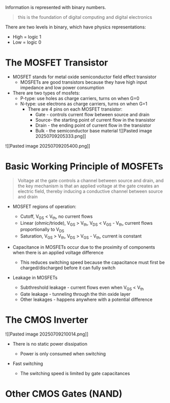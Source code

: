 Information is represented with binary numbers.

> this is the foundation of digital computing and digital electronics

There are two levels in binary, which have physics representations:

+ High = logic 1
+ Low = logic 0

# The MOSFET Transistor

+ MOSFET stands for metal oxide semiconductor field effect transistor
	+ MOSFETs are good transistors because they have high input impedance and low power consumption
+ There are two types of mosfets:
	+ P-type: use holes as charge carriers, turns on when G=0
	+ N-type: use electrons as charge carriers, turns on when G=1
		+ There are 4 pins on each MOSFET transistor:
			+ Gate - controls current flow between source and drain
			+ Source- the starting point of current flow in the transistor
			+ Drain - the ending point of current flow in the transistor
			+ Bulk - the semiconductor base material
![[Pasted image 20250709205333.png]]

![[Pasted image 20250709205400.png]]

# Basic Working Principle of MOSFETs

> Voltage at the gate controls a channel between source and drain, and the key mechanism is that an applied voltage at the gate creates an electric field, thereby inducing a conductive channel between source and drain

+ MOSFET regions of operation:
	+ Cutoff, V<sub>GS</sub> < V<sub>th</sub>, no current flows
	+ Linear (ohmic/triode), V<sub>GS</sub> > V<sub>th</sub>, V<sub>DS</sub> < V<sub>GS</sub> - V<sub>th</sub>, current flows proportionally to V<sub>DS</sub>
	+ Saturation, V<sub>GS</sub> > V<sub>th</sub>, V<sub>DS</sub> > V<sub>GS</sub> - V<sub>th</sub>, current is constant

+ Capacitance in MOSFETs occur due to the proximity of components when there is an applied voltage difference
	+ This reduces switching speed because the capacitance must first be charged/discharged before it can fully switch

+ Leakage in MOSFETs
	+ Subthreshold leakage - current flows even when V<sub>GS</sub> < V<sub>th</sub>
	+ Gate leakage - tunneling through the thin oxide layer
	+ Other leakages - happens anywhere with a potential difference

# The CMOS Inverter

![[Pasted image 20250709210014.png]]

+ There is no static power dissipation
	+ Power is only consumed when switching

+ Fast switching
	+ The switching speed is limited by gate capacitances

# Other CMOS Gates (NAND)


